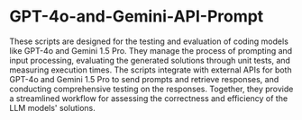 # GPT-4o-and-Gemini-API-Prompt
These scripts are designed for the testing and evaluation of coding models like GPT-4o and Gemini 1.5 Pro. 
They manage the process of prompting and input processing, evaluating the generated solutions through unit tests, and measuring execution times. 
The scripts integrate with external APIs for both GPT-4o and Gemini 1.5 Pro to send prompts and retrieve responses, 
and conducting comprehensive testing on the responses. Together, 
they provide a streamlined workflow for assessing the correctness and efficiency of the LLM models' solutions.
